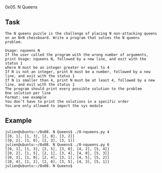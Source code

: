 0x05. N Queens

## Task
    The N queens puzzle is the challenge of placing N non-attacking queens on an N×N chessboard. Write a program that solves the N queens problem.

    Usage: nqueens N
    If the user called the program with the wrong number of arguments, print Usage: nqueens N, followed by a new line, and exit with the status 1
    where N must be an integer greater or equal to 4
    If N is not an integer, print N must be a number, followed by a new line, and exit with the status 1
    If N is smaller than 4, print N must be at least 4, followed by a new line, and exit with the status 1
    The program should print every possible solution to the problem
    One solution per line
    Format: see example
    You don’t have to print the solutions in a specific order
    You are only allowed to import the sys module

## Example
    julien@ubuntu:~/0x08. N Queens$ ./0-nqueens.py 4
    [[0, 1], [1, 3], [2, 0], [3, 2]]
    [[0, 2], [1, 0], [2, 3], [3, 1]]
    julien@ubuntu:~/0x08. N Queens$ ./0-nqueens.py 6
    [[0, 1], [1, 3], [2, 5], [3, 0], [4, 2], [5, 4]]
    [[0, 2], [1, 5], [2, 1], [3, 4], [4, 0], [5, 3]]
    [[0, 3], [1, 0], [2, 4], [3, 1], [4, 5], [5, 2]]
    [[0, 4], [1, 2], [2, 0], [3, 5], [4, 3], [5, 1]]
    julien@ubuntu:~/0x08. N Queens$
  
